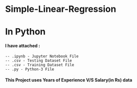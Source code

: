 # Simple-Linear-Regression
# In Python

#### I have attached :
    -- .ipynb - Jupyter Notebook File
    -- .csv - Testing Dataset File
    -- .csv - Training Dataset File
    -- .py - Python-3 File
    
#### This Project uses Years of Experience V/S Salary(in Rs) data
    


